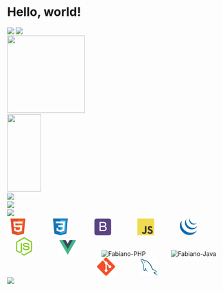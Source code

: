 # Hello, world!
<img width="30%" src="https://i.pinimg.com/originals/e4/26/70/e426702edf874b181aced1e2fa5c6cde.gif">
<img src="https://user-images.githubusercontent.com/73097560/115834477-dbab4500-a447-11eb-908a-139a6edaec5c.gif" >
<div>
    <img height="180em" width="60%" src="https://github-readme-stats.vercel.app/api?username=fabianoomendes&theme=great-gatsby&show_icons=true">
    <img height="180em" width="39.5%" src="https://github-readme-stats.vercel.app/api/top-langs/?username=fabianoomendes&layout=compact&theme=great-gatsby&langs_count=16">
</div>
<img src="https://user-images.githubusercontent.com/73097560/115834477-dbab4500-a447-11eb-908a-139a6edaec5c.gif" >

<div>
    <img src="https://activity-graph.herokuapp.com/graph?username=fabianoomendes&theme=react-dark&hide_border=true&area=true">
</div>                                                                                                                                        

<img src="https://user-images.githubusercontent.com/73097560/115834477-dbab4500-a447-11eb-908a-139a6edaec5c.gif">
<div align="center">   
    <img alt="Fabiano-HTML" width="40" height="40" src="https://github.com/devicons/devicon/blob/master/icons/html5/html5-original.svg">
    &nbsp;&nbsp;&nbsp;&nbsp;&nbsp;&nbsp;&nbsp;&nbsp;&nbsp;&nbsp;&nbsp;&nbsp;&nbsp;
    <img alt="Fabiano-CSS" width="40" height="40" src="https://github.com/devicons/devicon/blob/master/icons/css3/css3-original.svg">
    &nbsp;&nbsp;&nbsp;&nbsp;&nbsp;&nbsp;&nbsp;&nbsp;&nbsp;&nbsp;&nbsp;&nbsp;&nbsp;
    <img alt="Fabiano-Bootstrap" width="40" height="40" src="https://github.com/devicons/devicon/blob/master/icons/bootstrap/bootstrap-plain.svg">
    &nbsp;&nbsp;&nbsp;&nbsp;&nbsp;&nbsp;&nbsp;&nbsp;&nbsp;&nbsp;&nbsp;&nbsp;&nbsp;
    <img alt="Fabiano-JS" width="40" height="40" src="https://github.com/devicons/devicon/blob/master/icons/javascript/javascript-original.svg">
    &nbsp;&nbsp;&nbsp;&nbsp;&nbsp;&nbsp;&nbsp;&nbsp;&nbsp;&nbsp;&nbsp;&nbsp;&nbsp;
    <img alt="Fabiano-Jquery" width="42" height="42" src="https://github.com/devicons/devicon/blob/master/icons/jquery/jquery-original.svg">
    &nbsp;&nbsp;&nbsp;&nbsp;&nbsp;&nbsp;&nbsp;&nbsp;&nbsp;&nbsp;&nbsp;&nbsp;&nbsp;
    <img alt="Fabiano-Node" width="45" height="45" src="https://github.com/devicons/devicon/blob/master/icons/nodejs/nodejs-original.svg">
    &nbsp;&nbsp;&nbsp;&nbsp;&nbsp;&nbsp;&nbsp;&nbsp;&nbsp;&nbsp;&nbsp;&nbsp;&nbsp;
    <img alt="Fabiano-Vue" width="40" height="40" src="https://github.com/devicons/devicon/blob/master/icons/vuejs/vuejs-original.svg">
    &nbsp;&nbsp;&nbsp;&nbsp;&nbsp;&nbsp;&nbsp;&nbsp;&nbsp;&nbsp;&nbsp;&nbsp;&nbsp;
    <img alt="Fabiano-PHP" width="40" height="40" src="https://github.com/fabianoomendes/fabianoomendes/blob/master/icons/php.png">
    &nbsp;&nbsp;&nbsp;&nbsp;&nbsp;&nbsp;&nbsp;&nbsp;&nbsp;&nbsp;&nbsp;&nbsp;&nbsp;
    <img alt="Fabiano-Java" width="40" height="40" src="https://github.com/fabianoomendes/fabianoomendes/blob/master/icons/Java.png">
    &nbsp;&nbsp;&nbsp;&nbsp;&nbsp;&nbsp;&nbsp;&nbsp;&nbsp;&nbsp;&nbsp;&nbsp;&nbsp;
    <img alt="Fabiano-Git" width="43" height="43" src="https://github.com/devicons/devicon/blob/master/icons/git/git-plain.svg">
    &nbsp;&nbsp;&nbsp;&nbsp;&nbsp;&nbsp;&nbsp;&nbsp;&nbsp;&nbsp;&nbsp;&nbsp;&nbsp;
    <img alt="Fabiano-MySQL" width="40" height="40" src="https://github.com/devicons/devicon/blob/master/icons/mysql/mysql-original.svg">
</div>
<img src="https://user-images.githubusercontent.com/73097560/115834477-dbab4500-a447-11eb-908a-139a6edaec5c.gif" >

